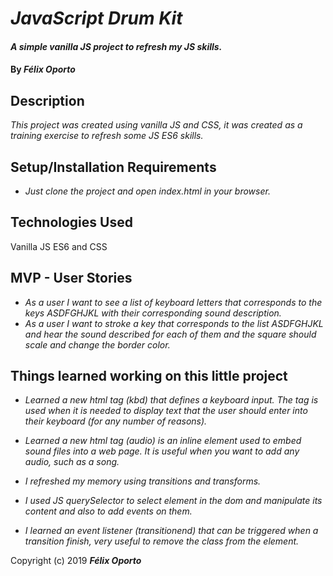 # _JavaScript Drum Kit_

#### _A simple vanilla JS project to refresh my JS skills._

#### By _**Félix Oporto**_

## Description

_This project was created using vanilla JS and CSS, it was created as a training exercise to refresh some JS ES6 skills._
## Setup/Installation Requirements

* _Just clone the project and open index.html in your browser._

## Technologies Used

Vanilla JS ES6 and CSS


## MVP - User Stories


* _As a user I want to see a list of keyboard letters that corresponds to the keys ASDFGHJKL with their corresponding sound description._
* _As a user I want to stroke a key that corresponds to the list ASDFGHJKL and hear the sound described for each of them and the square should scale and change the border color._



## Things learned working on this little project

* _Learned a new html tag (kbd) that defines a keyboard input. The tag is used when it is needed to display text that the user should enter into their keyboard (for any number of reasons)._

* _Learned a new html tag (audio) is an inline element used to embed sound files into a web page. It is useful when you want to add any audio, such as a song._

* _I refreshed my memory using transitions and transforms._

* _I used JS querySelector to select element in the dom and manipulate its content and also to add events on them._

* _I learned an event listener (transitionend) that can be triggered when a transition finish, very useful to remove the class from the element._

Copyright (c) 2019 **_Félix Oporto_**
